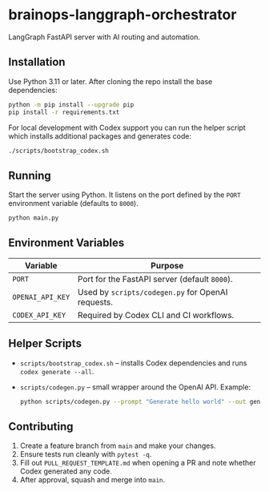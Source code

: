 # brainops-langgraph-orchestrator

LangGraph FastAPI server with AI routing and automation.

## Installation

Use Python 3.11 or later. After cloning the repo install the base
dependencies:

```bash
python -m pip install --upgrade pip
pip install -r requirements.txt
```

For local development with Codex support you can run the helper script
which installs additional packages and generates code:

```bash
./scripts/bootstrap_codex.sh
```

## Running

Start the server using Python. It listens on the port defined by the
`PORT` environment variable (defaults to `8000`).

```bash
python main.py
```

## Environment Variables

| Variable | Purpose |
|----------|---------|
| `PORT` | Port for the FastAPI server (default `8000`). |
| `OPENAI_API_KEY` | Used by `scripts/codegen.py` for OpenAI requests. |
| `CODEX_API_KEY` | Required by Codex CLI and CI workflows. |

## Helper Scripts

- `scripts/bootstrap_codex.sh` – installs Codex dependencies and runs
  `codex generate --all`.
- `scripts/codegen.py` – small wrapper around the OpenAI API. Example:

  ```bash
  python scripts/codegen.py --prompt "Generate hello world" --out generated/hello.txt
  ```

## Contributing

1. Create a feature branch from `main` and make your changes.
2. Ensure tests run cleanly with `pytest -q`.
3. Fill out `PULL_REQUEST_TEMPLATE.md` when opening a PR and note whether
   Codex generated any code.
4. After approval, squash and merge into `main`.
